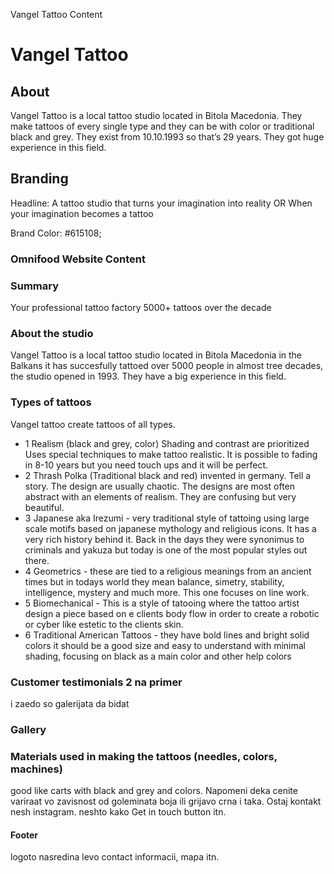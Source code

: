 Vangel Tattoo Content

# Vangel Tattoo

## About

Vangel Tattoo is a local tattoo studio located in Bitola Macedonia. They make tattoos of every single type and they can be with color or traditional black and grey. They exist from 10.10.1993 so that’s 29 years. They got huge experience in this field.

## Branding

Headline: A tattoo studio that turns your imagination into reality
OR When your imagination becomes a tattoo

Brand Color: #615108;

### Omnifood Website Content

### Summary

Your professional tattoo factory
5000+ tattoos over the decade

### About the studio

Vangel Tattoo is a local tattoo studio located in Bitola Macedonia in the Balkans it has succesfully tattoed over 5000 people in almost tree decades, the studio opened in 1993. They have a big experience in this field.

### Types of tattoos

Vangel tattoo create tattoos of all types.

- 1 Realism (black and grey, color) Shading and contrast are prioritized
  Uses special techniques to make tattoo realistic. It is possible to fading in 8-10 years but you need touch ups and it will be perfect.
- 2 Thrash Polka (Traditional black and red) invented in germany. Tell a story. The design are usually chaotic. The designs are most often abstract with an elements of realism. They are confusing but very beautiful.
- 3 Japanese aka Irezumi - very traditional style of tattoing using large scale motifs based on japanese mythology and religious icons. It has a very rich history behind it. Back in the days they were synonimus to criminals and yakuza but today is one of the most popular styles out there.
- 4 Geometrics - these are tied to a religious meanings from an ancient times but in todays world they mean balance, simetry, stability, intelligence, mystery and much more. This one focuses on line work.
- 5 Biomechanical - This is a style of tatooing where the tattoo artist design a piece based on e clients body flow in order to create a robotic or cyber like estetic to the clients skin.
- 6 Traditional American Tattoos - they have bold lines and bright solid colors it should be a good size and easy to understand with minimal shading, focusing on black as a main color and other help colors

### Customer testimonials 2 na primer

i zaedo so galerijata da bidat

### Gallery

### Materials used in making the tattoos (needles, colors, machines)

good like carts with black and grey and colors.
Napomeni deka cenite variraat vo zavisnost od goleminata boja ili grijavo crna i taka. Ostaj kontakt nesh instagram. neshto kako Get in touch button itn.

#### Footer

logoto nasredina levo contact informacii, mapa itn.
